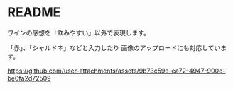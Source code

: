 # README

ワインの感想を「飲みやすい」以外で表現します。

「赤」、「シャルドネ」などと入力したり
画像のアップロードにも対応しています。

https://github.com/user-attachments/assets/9b73c59e-ea72-4947-900d-be0fa2d72509

